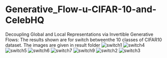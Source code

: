 # Generative_Flow-u-CIFAR-10-and-CelebHQ

Decoupling Global and Local Representations via Invertible Generative Flows:
The results shown are for switch betweenthe 10 classes of CIFAR10 dataset. The images are given in result folder
![switch1](https://user-images.githubusercontent.com/88365075/145805595-65c73217-4163-4e73-a4f1-7df627c1d3ca.png)
![switch4](https://user-images.githubusercontent.com/88365075/145805623-f6cdee8b-1f53-4f25-8800-467217b00bc8.png)
![switch5](https://user-images.githubusercontent.com/88365075/145805629-198a9fe9-d68a-44c9-9a38-4288977d9fef.png)
![switch6](https://user-images.githubusercontent.com/88365075/145805638-4b65ae84-c265-4b1d-b72a-19355a3f678b.png)
![switch7](https://user-images.githubusercontent.com/88365075/145805646-e8de1ac7-aa14-4ddf-89c6-376daad3f9c6.png)
![switch9](https://user-images.githubusercontent.com/88365075/145805659-c95e177d-37da-46fe-af40-98c20d24ed0f.png)
![switch2](https://user-images.githubusercontent.com/88365075/145805663-54fd40b2-f580-4322-a432-d357aa681a42.png)
![switch3](https://user-images.githubusercontent.com/88365075/145805669-4f2ddde1-b1c9-4317-b296-551d03309198.png)
